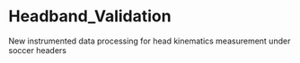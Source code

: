 # Headband_Validation
New instrumented data processing for head kinematics measurement under soccer headers

